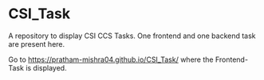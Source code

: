 # CSI_Task
A repository to display CSI CCS Tasks. One frontend and one backend task are present here.

Go to https://pratham-mishra04.github.io/CSI_Task/ where the Frontend-Task is displayed.
